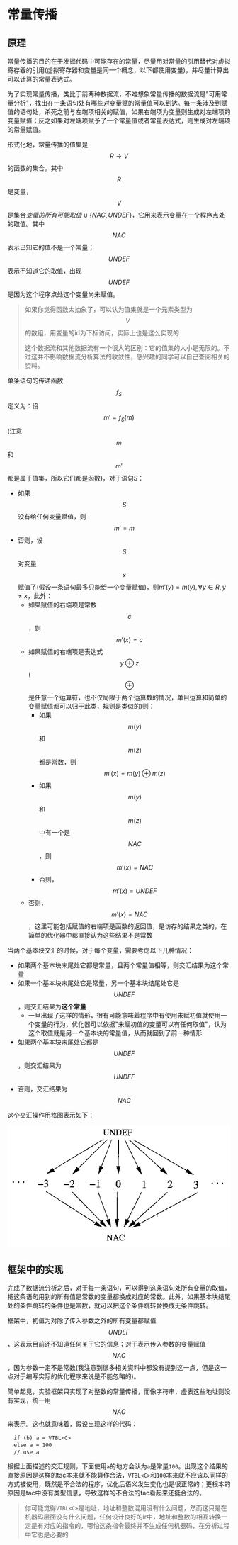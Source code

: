 # 常量传播

## 原理

常量传播的目的在于发掘代码中可能存在的常量，尽量用对常量的引用替代对虚拟寄存器的引用(虚拟寄存器和变量是同一个概念，以下都使用变量)，并尽量计算出可以计算的常量表达式。

为了实现常量传播，类比于前两种数据流，不难想象常量传播的数据流是"可用常量分析"，找出在一条语句处有哪些对变量赋的常量值可以到达。每一条涉及到赋值的语句处，杀死之前与左端项相关的赋值，如果右端项为变量则生成对左端项的变量赋值；反之如果对左端项赋予了一个常量值或者常量表达式，则生成对左端项的常量赋值。

形式化地，常量传播的值集是$$R \rightarrow V$$的函数的集合。其中$$R$$是变量，$$V$$是集合$变量的所有可能取值 \cup \{NAC, UNDEF\}$，它用来表示变量在一个程序点处的取值。其中$$NAC$$表示已知它的值不是一个常量；$$UNDEF$$表示不知道它的取值，出现$$UNDEF$$是因为这个程序点处这个变量尚未赋值。

> 如果你觉得函数太抽象了，可以认为值集就是一个元素类型为$$V$$的数组，用变量的id为下标访问，实际上也是这么实现的
> 
> 这个数据流和其他数据流有一个很大的区别：它的值集的大小是无限的。不过这并不影响数据流分析算法的收敛性，感兴趣的同学可以自己查阅相关的资料。

单条语句的传递函数$$f_S$$定义为：设$$m' = f_S(m)$$(注意$$m$$和$$m'$$都是属于值集，所以它们都是函数)，对于语句$S$：

- 如果$$S$$没有给任何变量赋值，则$$m' = m$$
- 否则，设$$S$$对变量$$x$$赋值了(假设一条语句最多只能给一个变量赋值)，则$m'(y) = m(y), \forall y \in R, y \ne x$，此外：
  - 如果赋值的右端项是常数$$c$$，则$$m'(x) = c$$
  - 如果赋值的右端项是表达式$$y \oplus z$$($$\oplus$$是任意一个运算符，也不仅局限于两个运算数的情况，单目运算和简单的变量赋值都可以归于此类，规则是类似的)则：
    - 如果$$m(y)$$和$$m(z)$$都是常数，则$$m'(x) = m(y) \oplus m(z)$$
    - 如果$$m(y)$$和$$m(z)$$中有一个是$$NAC$$，则$$m'(x) = NAC$$
    - 否则，$$m'(x) = UNDEF$$
  - 否则，$$m'(x) = NAC$$，这里可能包括赋值的右端项是函数的返回值，是访存的结果之类的，在简单的优化器中都直接认为这些结果不是常数

当两个基本块交汇的时候，对于每个变量，需要考虑以下几种情况：

- 如果两个基本块末尾处它都是常量，且两个常量值相等，则交汇结果为这个常量
- 如果一个基本块末尾处它是常量，另一个基本块结尾处它是$$UNDEF$$，则交汇结果为**这个常量**
  - 一旦出现了这样的情形，很有可能意味着程序中有使用未赋初值就使用一个变量的行为，优化器可以依据"未赋初值的变量可以有任何取值"，认为这个取值就是另一个基本块的常量值，从而就回到了前一种情形
- 如果两个基本块末尾处它都是$$UNDEF$$，则交汇结果为$$UNDEF$$
- 否则，交汇结果为$$NAC$$

这个交汇操作用格图表示如下：

![int_lattice](./pic/int_lattice.png)

## 框架中的实现

完成了数据流分析之后，对于每一条语句，可以得到这条语句处所有变量的取值，把这条语句用到的所有值是常数的变量都换成对应的常数。此外，如果基本块结尾处的条件跳转的条件也是常数，就可以把这个条件跳转替换成无条件跳转。

框架中，初值为对除了传入参数之外的所有变量都赋值$$UNDEF$$，这表示目前还不知道任何关于它的信息；对于表示传入参数的变量赋值$$NAC$$，因为参数一定不是常数(我注意到很多相关资料中都没有提到这一点，但是这一点对于编写实际的优化程序来说是不能忽略的)。

简单起见，实验框架只实现了对整数的常量传播，而像字符串，虚表这些地址则没有实现，统一用$$NAC$$来表示。这也就意味着，假设出现这样的代码：

```
  if (b) a = VTBL<C>
  else a = 100
  // use a
```

根据上面描述的交汇规则，下面使用`a`的地方会认为`a`是常量`100`。出现这个结果的直接原因是这样的tac本来就不能算作合法，`VTBL<C>`和`100`本来就不应该以同样的方式被使用，既然是不合法的程序，优化后语义发生变化也是很正常的；更根本的原因是tac中没有类型信息，导致这样的不合法的tac看起来还挺合法的。

> 你可能觉得`VTBL<C>`是地址，地址和整数混用没有什么问题，然而这只是在机器码层面没有什么问题，任何设计良好的ir中，地址和整数的相互转换一定是有对应的指令的，哪怕这条指令最终并不生成任何机器码，在分析过程中它也是必要的